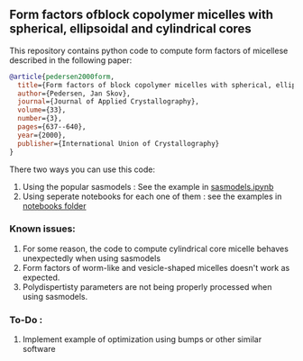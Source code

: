## Form factors ofblock copolymer micelles with spherical, ellipsoidal and cylindrical cores

This repository contains python code to compute form factors of micellese described in the following paper:

```bib
@article{pedersen2000form,
  title={Form factors of block copolymer micelles with spherical, ellipsoidal and cylindrical cores},
  author={Pedersen, Jan Skov},
  journal={Journal of Applied Crystallography},
  volume={33},
  number={3},
  pages={637--640},
  year={2000},
  publisher={International Union of Crystallography}
}
```

There two ways you can use this code:
1. Using the popular sasmodels : See the example in [sasmodels.ipynb](/sasmodels.ipynb)
2. Using seperate notebooks for each one of them : see the examples in [notebooks folder](/notebooks)

### Known issues:
1. For some reason, the code to compute cylindrical core micelle behaves unexpectedly when using sasmodels
2. Form factors of worm-like and vesicle-shaped micelles doesn't work as expected.
3. Polydispertisty parameters are not being properly processed when using sasmodels.

### To-Do : 
1. Implement example of optimization using bumps or other similar software